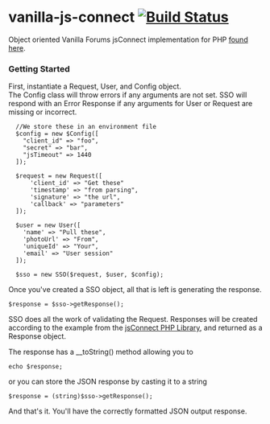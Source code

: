 
# vanilla-js-connect [![Build Status](https://travis-ci.org/zumba/vanilla-js-connect.svg?branch=master)](https://travis-ci.org/zumba/vanilla-js-connect)
Object oriented Vanilla Forums jsConnect implementation for PHP [found here](https://github.com/vanilla/jsConnectPHP).

### Getting Started
First, instantiate a Request, User, and Config object.  
The Config class will throw errors if any arguments are not set. SSO will respond with an Error Response if any arguments for User or Request are missing or incorrect.

      //We store these in an environment file
      $config = new $Config([
        "client_id" => "foo",
        "secret" => "bar",
        "jsTimeout" => 1440
      ]);

      $request = new Request([
          'client_id' => "Get these"
          'timestamp' => "from parsing",
          'signature' => "the url",
          'callback' => "parameters"
      ]);

      $user = new User([
        'name' => "Pull these",
        'photoUrl' => "From",
        'uniqueId' => "Your",
        'email' => "User session"
      ]);

      $sso = new SSO($request, $user, $config);

Once you've created a SSO object, all that is left is generating the response.

    $response = $sso->getResponse();

SSO does all the work of validating the Request. Responses will be created according to the example from the [jsConnect PHP Library](https://github.com/vanilla/jsConnectPHP), and returned as a Response object.

The response has a __toString() method allowing you to

    echo $response;

or you can store the JSON response by casting it to a string

    $response = (string)$sso->getResponse();

And that's it. You'll have the correctly formatted JSON output response.
